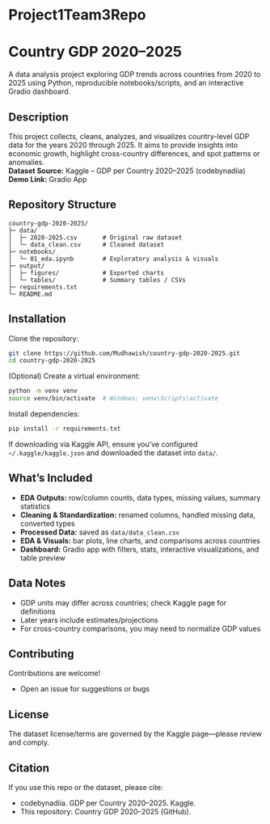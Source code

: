 # Project1Team3Repo

# Country GDP 2020–2025

A data analysis project exploring GDP trends across countries from 2020 to 2025 using Python, reproducible notebooks/scripts, and an interactive Gradio dashboard.

## Description

This project collects, cleans, analyzes, and visualizes country-level GDP data for the years 2020 through 2025. It aims to provide insights into economic growth, highlight cross-country differences, and spot patterns or anomalies.  
**Dataset Source:** Kaggle – GDP per Country 2020–2025 (codebynadiia)  
**Demo Link:** Gradio App

## Repository Structure

```
country-gdp-2020-2025/
├─ data/
│  ├─ 2020-2025.csv       # Original raw dataset
│  └─ data_clean.csv      # Cleaned dataset
├─ notebooks/
│  └─ 01_eda.ipynb        # Exploratory analysis & visuals
├─ output/
│  ├─ figures/            # Exported charts
│  └─ tables/             # Summary tables / CSVs
├─ requirements.txt
└─ README.md
```

## Installation

Clone the repository:
```bash
git clone https://github.com/Mudhawish/country-gdp-2020-2025.git
cd country-gdp-2020-2025
```

(Optional) Create a virtual environment:
```bash
python -m venv venv
source venv/bin/activate  # Windows: venv\Scripts\activate
```

Install dependencies:
```bash
pip install -r requirements.txt
```

If downloading via Kaggle API, ensure you’ve configured `~/.kaggle/kaggle.json` and downloaded the dataset into `data/`.


## What’s Included

- **EDA Outputs:** row/column counts, data types, missing values, summary statistics
- **Cleaning & Standardization:** renamed columns, handled missing data, converted types
- **Processed Data:** saved as `data/data_clean.csv`
- **EDA & Visuals:** bar plots, line charts, and comparisons across countries
- **Dashboard:** Gradio app with filters, stats, interactive visualizations, and table preview

## Data Notes

- GDP units may differ across countries; check Kaggle page for definitions
- Later years include estimates/projections
- For cross-country comparisons, you may need to normalize GDP values

## Contributing

Contributions are welcome!
- Open an issue for suggestions or bugs

## License

The dataset license/terms are governed by the Kaggle page—please review and comply.

## Citation

If you use this repo or the dataset, please cite:

- codebynadiia. GDP per Country 2020–2025. Kaggle.
- This repository: Country GDP 2020–2025 (GitHub).
